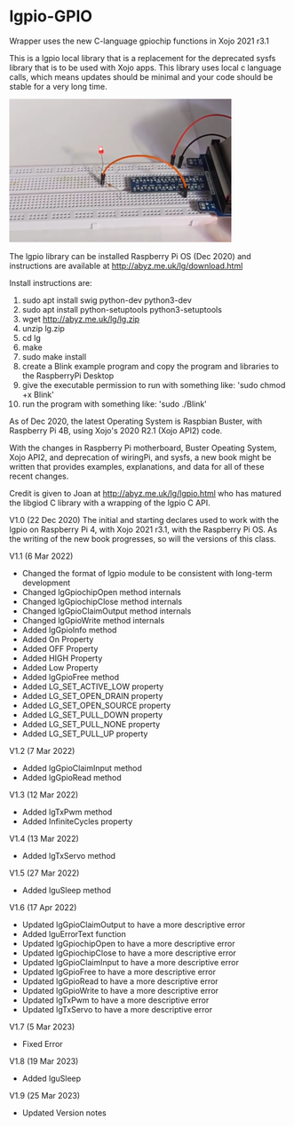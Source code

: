 # lgpio-GPIO
Wrapper uses the new C-language gpiochip functions in Xojo 2021 r3.1

This is a lgpio local library that is a replacement for the deprecated sysfs library that
is to be used with Xojo apps. This library uses local c language calls, which means updates
should be minimal and your code should be stable for a very long time. 

![](https://github.com/eugenedakin/lgpio-GPIO/blob/main/BlinkSmall.png)

The lgpio library can be installed Raspberry Pi OS (Dec 2020) and instructions 
are available at http://abyz.me.uk/lg/download.html

Install instructions are:
1) sudo apt install swig python-dev python3-dev
2) sudo apt install python-setuptools python3-setuptools
3) wget http://abyz.me.uk/lg/lg.zip
4) unzip lg.zip
5) cd lg
6) make
7) sudo make install
8) create a Blink example program and copy the program and libraries to the RaspberryPi Desktop
9) give the executable permission to run with something like: 'sudo chmod +x Blink'
10) run the program with something like: 'sudo ./Blink'

As of Dec 2020, the latest Operating System is Raspbian Buster, with Raspberry Pi 4B, 
using Xojo's 2020 R2.1 (Xojo API2) code. 

With the changes in Raspberry Pi motherboard, Buster Opeating System, Xojo API2, and deprecation
of wiringPi, and sysfs, a new book might be written that provides examples, explanations, and 
data for all of these recent changes. 

Credit is given to Joan at http://abyz.me.uk/lg/lgpio.html who has matured the libgiod C library with a wrapping of the lgpio C API.

V1.0 (22 Dec 2020)
  The initial and starting declares used to work with the lgpio on Raspberry Pi 4,
with Xojo 2021 r3.1, with the Raspberry Pi OS. As the writing
of the new book progresses, so will the versions of this class. 

V1.1 (6 Mar 2022)
 - Changed the format of lgpio module to be consistent with long-term development
 - Changed lgGpiochipOpen method internals
 - Changed lgGpiochipClose method internals
 - Changed lgGpioClaimOutput method internals
 - Changed lgGpioWrite method internals
 - Added lgGpioInfo method
 - Added On Property 
 - Added OFF Property 
 - Added HIGH Property 
 - Added Low Property 
 - Added lgGpioFree method
 - Added LG_SET_ACTIVE_LOW property 
 - Added LG_SET_OPEN_DRAIN property 
 - Added LG_SET_OPEN_SOURCE property 
 - Added LG_SET_PULL_DOWN property 
 - Added LG_SET_PULL_NONE property 
 - Added LG_SET_PULL_UP property 

V1.2 (7 Mar 2022)
 - Added lgGpioClaimInput method
 - Added lgGpioRead method

V1.3 (12 Mar 2022)
 - Added lgTxPwm method
 - Added InfiniteCycles property 

V1.4 (13 Mar 2022)
 - Added lgTxServo method

V1.5 (27 Mar 2022)
 - Added lguSleep method

V1.6 (17 Apr 2022)
 - Updated lgGpioClaimOutput to have a more descriptive error 
 - Added lguErrorText function 
 - Updated lgGpiochipOpen to have a more descriptive error 
 - Updated lgGpiochipClose to have a more descriptive error 
 - Updated lgGpioClaimInput to have a more descriptive error 
 - Updated lgGpioFree to have a more descriptive error 
 - Updated lgGpioRead to have a more descriptive error 
 - Updated lgGpioWrite to have a more descriptive error 
 - Updated lgTxPwm to have a more descriptive error 
 - Updated lgTxServo to have a more descriptive error 

V1.7 (5 Mar 2023)
 - Fixed Error 

V1.8 (19 Mar 2023)
 - Added lguSleep

V1.9 (25 Mar 2023)
 - Updated Version notes

